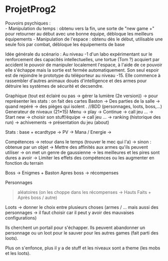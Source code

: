 # ProjetProg2
Pouvoirs psychiques :	
	- Manipulation du temps : obtenu vers la fin, une sorte de "new game +" pour retourner au début avec une bonne équipe, débloque les meilleurs équipements
	- Manipulation de l'espace : obtenu dès le début, utilisable une seule fois par combat, débloque les équipements de base

Idée générale du scénario :
	Au niveau -1 d'un labo expérimentant sur le renforcement des capacités intellectuelles, une tortue (Tom ?) acquiert par accident le pouvoir de manipuler localement l'espace, à l'aide de ce pouvoir elle s'échappe mais la sortie est fermée automatiquement. Son seul espoir est de rejoindre le prototype du téléporteur au niveau -15. Elle commence à rassembler d'autres animaux doués d'intelligence et des armes pour détruire les systèmes de sécurité et decsendre.


Graphique (tout est éclairé ou pas -> gérer la lumière (2e version)) -> pour représenter les stats : on fait des cartes
Baston -> Des parties de la salle -> quand repéré -> des pièges qui isolent .
//BDD (personnages, loots, boss,...)
Generateur de niveaux (21*15)
Menu 	-> play  	-> Continue -> call jeu ...
			-> Start new -> choisir son stuff/équipe -> call jeu ...
	-> ranking (historique des run)
	-> achivements
	-> présentation du jeu (about)



Stats : base + ecardtype
	-> PV 
	-> Mana / Energie
	-> 

Compétences -> retour dans le temps (trouver le mec qui l'a)
	    -> sinon : obtenue par un objet
	    -> Mettre des affinités aux armes qu'ils peuvent utiliser
	    -> on met un genre de gaussienne -> les meilleures et les pires sont dures a avoir
	-> Limiter les effets des compétences ou les augmenter en fonction du terrain

Boss -> Enigmes + Baston
Apres boss -> récompenses

Personnages
> aléatoires (on les choppe dans les récompenses -> Hauts Faits + Après boss / autre)

Loots -> donner le choix entre plusieurs choses (armes / ... mais aussi des personnages ->
il faut choisir car il peut y avoir des mauvaises configurations)

Ils cherchent un portail pour s'échapper. Ils peuvent abandonner un personnage ou un loot
pour le sauver pour les autres games (fait parti des loots).

Plus on s'enfonce, plus il y a de stuff et les niveaux sont a theme (les mobs et les 
loots).
